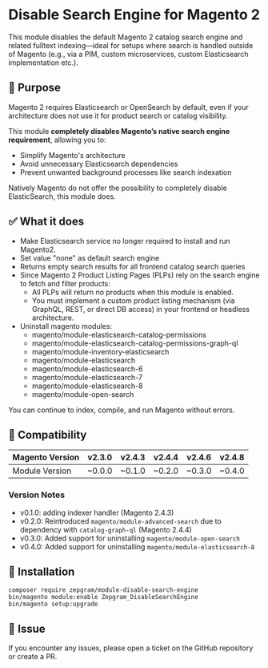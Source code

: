 # Disable Search Engine for Magento 2

This module disables the default Magento 2 catalog search engine and related fulltext indexing—ideal for setups where search is handled outside of Magento (e.g., via a PIM, custom microservices, custom Elasticsearch implementation etc.).

## 🧭 Purpose

Magento 2 requires Elasticsearch or OpenSearch by default, even if your architecture does not use it for product search or catalog visibility.

This module **completely disables Magento’s native search engine requirement**, allowing you to:
- Simplify Magento's architecture
- Avoid unnecessary Elasticsearch dependencies
- Prevent unwanted background processes like search indexation

Natively Magento do not offer the possibility to completely disable ElasticSearch, this module does.

## ✅ What it does

- Make Elasticsearch service no longer required to install and run Magento2.
- Set value "none" as default search engine
- Returns empty search results for all frontend catalog search queries
- Since Magento 2 Product Listing Pages (PLPs) rely on the search engine to fetch and filter products:
    - All PLPs will return no products when this module is enabled.
    - You must implement a custom product listing mechanism (via GraphQL, REST, or direct DB access) in your frontend or headless architecture.
- Uninstall magento modules:
    - magento/module-elasticsearch-catalog-permissions
    - magento/module-elasticsearch-catalog-permissions-graph-ql
    - magento/module-inventory-elasticsearch
    - magento/module-elasticsearch
    - magento/module-elasticsearch-6
    - magento/module-elasticsearch-7
    - magento/module-elasticsearch-8
    - magento/module-open-search

You can continue to index, compile, and run Magento without errors.

## 🧩 Compatibility

| Magento Version | v2.3.0 | v2.4.3 | v2.4.4 | v2.4.6 | v2.4.8
|-----------------|--------|--------|--------|--------|--------
| Module Version  | ~0.0.0 | ~0.1.0 | ~0.2.0 | ~0.3.0 | ~0.4.0

### Version Notes
- v0.1.0: adding indexer handler (Magento 2.4.3)
- v0.2.0: Reintroduced `magento/module-advanced-search` due to dependency with `catalog-graph-ql` (Magento 2.4.4)
- v0.3.0: Added support for uninstalling `magento/module-open-search`
- v0.4.0: Added support for uninstalling `magento/module-elasticsearch-8`

## 🚀 Installation
```
composer require zepgram/module-disable-search-engine
bin/magento module:enable Zepgram_DisableSearchEngine
bin/magento setup:upgrade
```

## 🐞 Issue

If you encounter any issues, please open a ticket on the GitHub repository or create a PR. 
